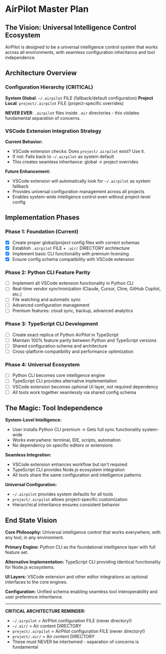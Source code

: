 # AirPilot Master Plan

## The Vision: Universal Intelligence Control Ecosystem

AirPilot is designed to be a universal intelligence control system that works across all environments, with seamless configuration inheritance and tool independence.

## Architecture Overview

### Configuration Hierarchy (CRITICAL)

**System Global**: `~/.airpilot` FILE (fallback/default configuration)
**Project Local**: `project/.airpilot` FILE (project-specific overrides)

**NEVER EVER**: `.airpilot` files inside `.air` directories - this violates fundamental separation of concerns.

### VSCode Extension Integration Strategy

**Current Behavior:**

- VSCode extension checks: Does `project/.airpilot` exist? Use it.
- If not: Falls back to `~/.airpilot` as system default
- This creates seamless inheritance: global → project overrides

**Future Enhancement:**

- VSCode extension will automatically look for `~/.airpilot` as system fallback
- Provides universal configuration management across all projects
- Enables system-wide intelligence control even without project-level config

## Implementation Phases

### Phase 1: Foundation (Current)

- [x] Create proper global/project config files with correct schemas
- [x] Establish `.airpilot` FILE + `.air/` DIRECTORY architecture
- [x] Implement basic CLI functionality with premium licensing
- [x] Ensure config schema compatibility with VSCode extension

### Phase 2: Python CLI Feature Parity

- [ ] Implement all VSCode extension functionality in Python CLI
- [ ] Real-time vendor synchronization (Claude, Cursor, Cline, GitHub Copilot, etc.)
- [ ] File watching and automatic sync
- [ ] Advanced configuration management
- [ ] Premium features: cloud sync, backup, advanced analytics

### Phase 3: TypeScript CLI Development

- [ ] Create exact replica of Python AirPilot in TypeScript
- [ ] Maintain 100% feature parity between Python and TypeScript versions
- [ ] Shared configuration schema and architecture
- [ ] Cross-platform compatibility and performance optimization

### Phase 4: Universal Ecosystem

- [ ] Python CLI becomes core intelligence engine
- [ ] TypeScript CLI provides alternative implementation
- [ ] VSCode extension becomes optional UI layer, not required dependency
- [ ] All tools work together seamlessly via shared config schema

## The Magic: Tool Independence

**System-Level Intelligence:**

- User installs Python CLI premium → Gets full sync functionality system-wide
- Works everywhere: terminal, IDE, scripts, automation
- No dependency on specific editors or extensions

**Seamless Integration:**

- VSCode extension enhances workflow but isn't required
- TypeScript CLI provides Node.js ecosystem integration
- All tools share the same configuration and intelligence patterns

**Universal Configuration:**

- `~/.airpilot` provides system defaults for all tools
- `project/.airpilot` allows project-specific customization
- Hierarchical inheritance ensures consistent behavior

## End State Vision

**Core Philosophy:**
Universal intelligence control that works everywhere, with any tool, in any environment.

**Primary Engine:**
Python CLI as the foundational intelligence layer with full feature set.

**Alternative Implementation:**
TypeScript CLI providing identical functionality for Node.js ecosystems.

**UI Layers:**
VSCode extension and other editor integrations as optional interfaces to the core engines.

**Configuration:**
Unified schema enabling seamless tool interoperability and user preference inheritance.

---

**CRITICAL ARCHITECTURE REMINDER:**

- `~/.airpilot` = AirPilot configuration FILE (never directory!)
- `~/.air/` = Air content DIRECTORY
- `project/.airpilot` = AirPilot configuration FILE (never directory!)
- `project/.air/` = Air content DIRECTORY
- These must NEVER be intertwined - separation of concerns is fundamental
